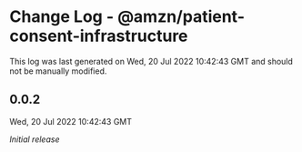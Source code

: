 # Change Log - @amzn/patient-consent-infrastructure

This log was last generated on Wed, 20 Jul 2022 10:42:43 GMT and should not be manually modified.

## 0.0.2
Wed, 20 Jul 2022 10:42:43 GMT

_Initial release_

